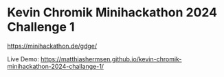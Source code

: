 # Kevin Chromik Minihackathon 2024 Challenge 1

https://minihackathon.de/gdge/

Live Demo: https://matthiashermsen.github.io/kevin-chromik-minihackathon-2024-challange-1/
